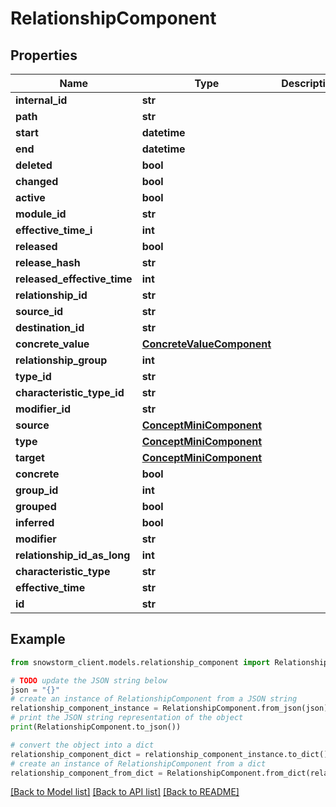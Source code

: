 # RelationshipComponent


## Properties

Name | Type | Description | Notes
------------ | ------------- | ------------- | -------------
**internal_id** | **str** |  | [optional] 
**path** | **str** |  | [optional] 
**start** | **datetime** |  | [optional] 
**end** | **datetime** |  | [optional] 
**deleted** | **bool** |  | [optional] 
**changed** | **bool** |  | [optional] 
**active** | **bool** |  | [optional] 
**module_id** | **str** |  | [optional] 
**effective_time_i** | **int** |  | [optional] 
**released** | **bool** |  | [optional] 
**release_hash** | **str** |  | [optional] 
**released_effective_time** | **int** |  | [optional] 
**relationship_id** | **str** |  | [optional] 
**source_id** | **str** |  | [optional] 
**destination_id** | **str** |  | [optional] 
**concrete_value** | [**ConcreteValueComponent**](ConcreteValueComponent.md) |  | [optional] 
**relationship_group** | **int** |  | [optional] 
**type_id** | **str** |  | 
**characteristic_type_id** | **str** |  | 
**modifier_id** | **str** |  | 
**source** | [**ConceptMiniComponent**](ConceptMiniComponent.md) |  | [optional] 
**type** | [**ConceptMiniComponent**](ConceptMiniComponent.md) |  | [optional] 
**target** | [**ConceptMiniComponent**](ConceptMiniComponent.md) |  | [optional] 
**concrete** | **bool** |  | [optional] 
**group_id** | **int** |  | [optional] 
**grouped** | **bool** |  | [optional] 
**inferred** | **bool** |  | [optional] 
**modifier** | **str** |  | [optional] 
**relationship_id_as_long** | **int** |  | [optional] 
**characteristic_type** | **str** |  | [optional] 
**effective_time** | **str** |  | [optional] 
**id** | **str** |  | [optional] 

## Example

```python
from snowstorm_client.models.relationship_component import RelationshipComponent

# TODO update the JSON string below
json = "{}"
# create an instance of RelationshipComponent from a JSON string
relationship_component_instance = RelationshipComponent.from_json(json)
# print the JSON string representation of the object
print(RelationshipComponent.to_json())

# convert the object into a dict
relationship_component_dict = relationship_component_instance.to_dict()
# create an instance of RelationshipComponent from a dict
relationship_component_from_dict = RelationshipComponent.from_dict(relationship_component_dict)
```
[[Back to Model list]](../README.md#documentation-for-models) [[Back to API list]](../README.md#documentation-for-api-endpoints) [[Back to README]](../README.md)


